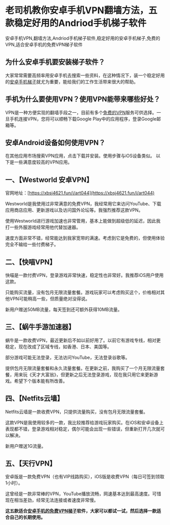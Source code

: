 # 老司机教你安卓手机VPN翻墙方法，五款稳定好用的Andriod手机梯子软件
安卓手机VPN,翻墙方法,Andriod手机梯子软件,稳定好用的安卓手机梯子,免费的VPN,适合安卓手机的免费VPN梯子软件

## 为什么安卓手机要安装梯子软件？
大家常常需要高频率用安卓手机去搜索一些资料，在这种情况下，装一个稳定好用的[安卓手机梯子](https://github.com/yourkind/V2rayti)就尤为重要，能给我们的工作生活带来很大的帮助。

## 手机为什么要使用VPN？使用VPN能带来哪些好处？
VPN是一种方便实现的翻墙手段之一，目前有多个[免费的VPN](https://github.com/gelangtai/windows-VPN/)服务可供选择。一旦手机连接VPN，您将可以顺畅下载Google Play中的应用程序，登录Google邮箱等。

## 安卓Android设备如何使用VPN？
在其他应用市场搜索VPN应用，点击下载并安装。使用步骤与iOS设备类似。
以下是一些满意度较高的VPN应用。

## 一、【Westworld 安卓VPN】

官网地址：[https://xbsj4621.fun/i/art044](https://xbsj4621.fun/i/art044)

Westworld是我使用过非常满意的免费VPN，我经常用它来访问YouTube、下载应用商店应用、更新游戏以及访问国外论坛等。我强烈推荐这款VPN。

使用Westworld进行游戏加速也非常管用，基本上能做到超级低的延迟，因此我打一些外服游戏经常用他代替加速器。

速度方面非常不错，经常能达到我家宽带的满速。考虑到它是免费的，但使用体验完全不输给一些付费梯子。


## 二、【快喵VPN】

快喵是一款付费VPN，登录游戏非常快速，稳定性也非常好。我推荐iOS用户使用这款。

只能购买流量，没有包月无限流量套餐。游戏玩家可以考虑购买这个，价格相对其他VPN可能稍高一些，但质量绝对没得说。

新用户赠送50MB流量，每天签到还可额外获得10MB流量。

## 三、【蜗牛手游加速器】

蜗牛是一款收费VPN，最近更新后不如以前好用了。以前它有游戏专线，相对更稳定，现在改成了区域专线，如香港、日本、美国等。

部分游戏可能无法登录，无法访问YouTube，无法登录谷歌等。

提供包月无限流量套餐和永久流量套餐。在更新之前，我购买了一个月无限流量套餐，用来玩《天才大富翁》，但更新之后无法登录游戏，现在我只用它来更新游戏。希望下个版本能有所改善。

## 四、【Netfits云墙】

Netfits云墙是一款收费VPN，只提供流量购买，没有包月无限流量套餐。

这款VPN是我使用较多的一款，我比较推荐给游戏玩家购买。在iOS和安卓设备上表现都不错，登录游戏相对稳定，偶尔可能会出现一些错误，但重新打开几次就可以解决。

新用户赠送1G流量。

## 五、【天行VPN】

安卓版是一款免费VPN（也有VIP线路购买），iOS版是收费VPN（每日可签到领取1小时）。

这曾经是一款非常棒的VPN，YouTube播放流畅，网速基本达到最高速度。可惜现在相当差劲，经常无法连接或者速度非常慢。

**这五款适合[安卓手机的免费VPN梯子](https://www.linkedin.com/pulse/%25E9%2580%2582%25E5%2590%2588windows%25E7%2594%25B5%25E8%2584%2591%25E5%2592%258C%25E6%2589%258B%25E6%259C%25BA%25E7%2594%25A8%25E7%259A%2584%25E6%25B0%25B8%25E4%25B9%2585%25E5%2585%258D%25E8%25B4%25B9vpn%25E6%25A2%25AF%25E5%25AD%2590%25E8%25BD%25AF%25E4%25BB%25B6%25E6%258E%25A8%25E8%258D%2590-%25E5%25A4%25A7%25E5%258D%2583-%25E5%25BC%25A0-ltoyc/?published=t)软件，大家可以都试一试，然后选择一款适合自己的长期使用。**

